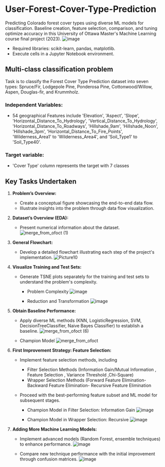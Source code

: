 # User-Forest-Cover-Type-Prediction
Predicting Colorado forest cover types using diverse ML models for classification. Baseline creation, feature selection, comparison, and tuning optimize accuracy in this University of Ottawa Master's Machine Learning course final project (2023).
       ![image](https://github.com/RimTouny/User-Forest-Cover-Type-Prediction/assets/48333870/4bfdb070-623f-40e9-add0-5f2739cd1565)

  - Required libraries: scikit-learn, pandas, matplotlib.
  - Execute cells in a Jupyter Notebook environment.

## Multi-class classification problem
Task is to classify the Forest Cover Type Prediction dataset into seven types: Spruce/Fir, Lodgepole Pine, Ponderosa Pine, Cottonwood/Willow, Aspen, Douglas-fir, and Krummholz.

### Independent Variables:
   +	54 geographical Features include 'Elevation', 'Aspect', 'Slope', 'Horizontal_Distance_To_Hydrology', 'Vertical_Distance_To_Hydrology', 'Horizontal_Distance_To_Roadways', 'Hillshade_9am', 'Hillshade_Noon', 'Hillshade_3pm', 'Horizontal_Distance_To_Fire_Points', 'Wilderness_Area1' to 'Wilderness_Area4', and 'Soil_Type1' to 'Soil_Type40'.

### Target variable:
   +	'Cover Type' column represents the target with 7 classes

## **Key Tasks Undertaken**

1. **Problem’s Overview:**
   -  Create a conceptual figure showcasing the end-to-end data flow.
   -  Illustrate insights into the problem through data flow visualization.
     

2. **Dataset’s Overview (EDA):**
   -  Present numerical information about the dataset.
      ![merge_from_ofoct (1)](https://github.com/RimTouny/User-Forest-Cover-Type-Prediction/assets/48333870/d3ddec7d-7d19-4b89-80e4-a7437efb9d92)


3. **General Flowchart:**
     - Develop a detailed flowchart illustrating each step of the project's implementation.
         ![Picture10](https://github.com/RimTouny/User-Forest-Cover-Type-Prediction/assets/48333870/0c012e10-c060-4c74-a11c-f5effb41e0ac)


4. **Visualize Training and Test Sets:**
     - Generate TSNE plots separately for the training and test sets to understand the problem's complexity.
         + Problem Complexity
           ![image](https://github.com/RimTouny/User-Forest-Cover-Type-Prediction/assets/48333870/13796a16-0873-4ff5-a4cd-2c14832f49b4)

         + Reduction and Transformation
           ![image](https://github.com/RimTouny/User-Forest-Cover-Type-Prediction/assets/48333870/ff72debc-502d-43b4-ac6e-f04c24caf538)

5. **Obtain Baseline Performance:**
     - Apply diverse ML methods (KNN, LogisticRegression, SVM, DecisionTreeClassifier, Naive Bayes Classifier) to establish a baseline.
       ![merge_from_ofoct (6)](https://github.com/RimTouny/User-Forest-Cover-Type-Prediction/assets/48333870/d98a012b-1630-440a-8dab-01188b2ab2c5)

     - Champion Model
        ![merge_from_ofoct](https://github.com/RimTouny/User-Forest-Cover-Type-Prediction/assets/48333870/19dab626-e43c-4744-a773-0e403320d6ab)


7. **First Improvement Strategy: Feature Selection:**
     - Implement feature selection methods, including
        + Filter Selection Methods (Information Gain/Mutual Information , Feature Selection , Variance Threshold ,Chi-Square)
        + Wrapper Selection Methods (Forward Feature Elimination- Backward  Feature Elimination- Recursive Feature Elimination
          
     - Proceed with the best-performing feature subset and ML model for subsequent stages.
       + Champion Model in Filter Selection: Information Gain
         ![image](https://github.com/RimTouny/User-Forest-Cover-Type-Prediction/assets/48333870/96dc5441-a7a1-4546-a855-d03a938da89d)

       + Champion Model in Wrapper Selection: Recursive
         ![image](https://github.com/RimTouny/User-Forest-Cover-Type-Prediction/assets/48333870/c4d48228-eb99-4ec3-bebc-490180954553)


8. **Adding More Machine Learning Models:**
     - Implement advanced models (Random Forest, ensemble techniques) to enhance performance.
       ![image](https://github.com/RimTouny/User-Forest-Cover-Type-Prediction/assets/48333870/f1aed811-e71b-4655-8132-750889a8b076)

     - Compare new technique performance with the initial improvement through confusion matrices.
       ![image](https://github.com/RimTouny/User-Forest-Cover-Type-Prediction/assets/48333870/fe32c7d5-e34c-4227-93a8-27946e1f6da7)     
